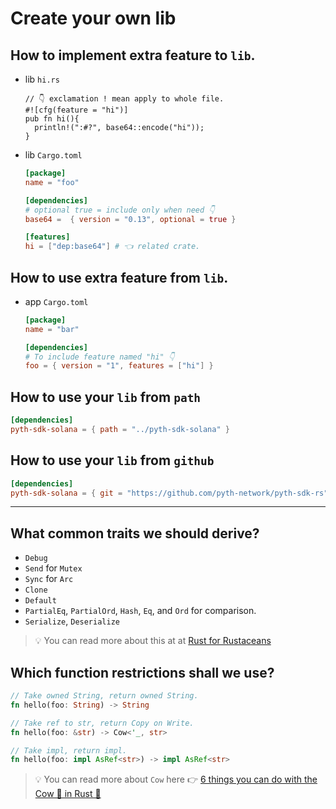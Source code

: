# Create your own lib

## How to implement extra feature to `lib`.

- lib `hi.rs`

  ```rust,no_run
  // 👇 exclamation ! mean apply to whole file.
  #![cfg(feature = "hi")]
  pub fn hi(){
    println!(":#?", base64::encode("hi"));
  }
  ```

- lib `Cargo.toml`

  ```toml
  [package]
  name = "foo"

  [dependencies]
  # optional true = include only when need 👇
  base64 =  { version = "0.13", optional = true }

  [features]
  hi = ["dep:base64"] # 👈 related crate.
  ```

## How to use extra feature from `lib`.

- app `Cargo.toml`

  ```toml
  [package]
  name = "bar"

  [dependencies]
  # To include feature named "hi" 👇
  foo = { version = "1", features = ["hi"] }
  ```

## How to use your `lib` from `path`

```toml
[dependencies]
pyth-sdk-solana = { path = "../pyth-sdk-solana" }
```

## How to use your `lib` from `github`

```toml
[dependencies]
pyth-sdk-solana = { git = "https://github.com/pyth-network/pyth-sdk-rs", rev = "75e2742" }
```

---

## What common traits we should derive?

- `Debug`
- `Send` for `Mutex`
- `Sync` for `Arc`
- `Clone`
- `Default`
- `PartialEq`, `PartialOrd`, `Hash`, `Eq`, and `Ord` for comparison.
- `Serialize`, `Deserialize`

> 💡 You can read more about this at at [Rust for Rustaceans](https://nostarch.com/rust-rustaceans)

## Which function restrictions shall we use?

```rust
// Take owned String, return owned String.
fn hello(foo: String) -> String

// Take ref to str, return Copy on Write.
fn hello(foo: &str) -> Cow<'_, str>

// Take impl, return impl.
fn hello(foo: impl AsRef<str>) -> impl AsRef<str>
```

> 💡 You can read more about `Cow` here 👉 [6 things you can do with the Cow 🐄 in Rust 🦀](https://dev.to/kgrech/6-things-you-can-do-with-the-cow-in-rust-4l55)
